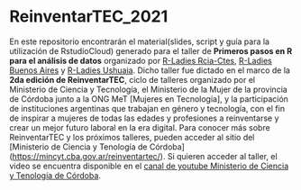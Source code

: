 # ReinventarTEC_2021

En este repositorio encontrarán el material(slides, script y guía para la utilización de RstudioCloud) generado para el taller de **Primeros pasos en R para el análisis de datos** organizado por [R-Ladies Rcia-Ctes](https://twitter.com/RLadiesRciaCtes), [R-Ladies Buenos Aires](https://twitter.com/RLadiesBA) y [R-Ladies Ushuaia](https://twitter.com/RLadiesUshuaia). Dicho taller fue dictado en el marco de la **2da edición de ReinventarTEC**, ciclo de talleres organizado por el Ministerio de Ciencia y Tecnología, el Ministerio de la Mujer de la provincia de Córdoba junto a la ONG MeT [Mujeres en Tecnología], y la participación de instituciones argentinas que trabajan en género y tecnología, con el fin de inspirar a mujeres de todas las edades y profesiones a reinventarse y crear un mejor futuro laboral en la era digital.
Para conocer más sobre ReinventarTEC y los próximos talleres, pueden acceder al sitio del [Ministerio de Ciencia y Tenología de Córdoba]  (https://mincyt.cba.gov.ar/reinventartec/).
Si quieren acceder al taller, el video se encuentra disponible en el [canal de youtube Ministerio de Ciencia y Tenología de Córdoba](https://www.youtube.com/watch?v=Q8kKAnB3Xf8&t=17s).



